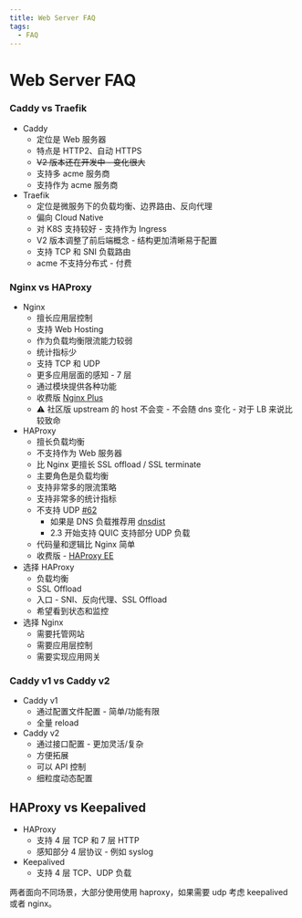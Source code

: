 ```yaml
---
title: Web Server FAQ
tags:
  - FAQ
---
```


# Web Server FAQ

### Caddy vs Traefik

- Caddy
  - 定位是 Web 服务器
  - 特点是 HTTP2、自动 HTTPS
  - ~~V2 版本还在开发中 - 变化很大~~
  - 支持多 acme 服务商
  - 支持作为 acme 服务商
- Traefik
  - 定位是微服务下的负载均衡、边界路由、反向代理
  - 偏向 Cloud Native
  - 对 K8S 支持较好 - 支持作为 Ingress
  - V2 版本调整了前后端概念 - 结构更加清晰易于配置
  - 支持 TCP 和 SNI 负载路由
  - acme 不支持分布式 - 付费

### Nginx vs HAProxy

- Nginx
  - 擅长应用层控制
  - 支持 Web Hosting
  - 作为负载均衡限流能力较弱
  - 统计指标少
  - 支持 TCP 和 UDP
  - 更多应用层面的感知 - 7 层
  - 通过模块提供各种功能
  - 收费版 [Nginx Plus](https://www.nginx.com/products/nginx/#compare-versions)
  - ⚠️ 社区版 upstream 的 host 不会变 - 不会随 dns 变化 - 对于 LB 来说比较致命
- HAProxy
  - 擅长负载均衡
  - 不支持作为 Web 服务器
  - 比 Nginx 更擅长 SSL offload / SSL terminate
  - 主要角色是负载均衡
  - 支持非常多的限流策略
  - 支持非常多的统计指标
  - 不支持 UDP [#62](https://github.com/haproxy/haproxy/issues/62)
    - 如果是 DNS 负载推荐用 [dnsdist](https://dnsdist.org)
    - 2.3 开始支持 QUIC 支持部分 UDP 负载
  - 代码量和逻辑比 Nginx 简单
  - 收费版 - [HAProxy EE](https://www.haproxy.com/products/community-vs-enterprise-edition/)
- 选择 HAProxy
  - 负载均衡
  - SSL Offload
  - 入口 - SNI、反向代理、SSL Offload
  - 希望看到状态和监控
- 选择 Nginx
  - 需要托管网站
  - 需要应用层控制
  - 需要实现应用网关

### Caddy v1 vs Caddy v2

- Caddy v1
  - 通过配置文件配置 - 简单/功能有限
  - 全量 reload
- Caddy v2
  - 通过接口配置 - 更加灵活/复杂
  - 方便拓展
  - 可以 API 控制
  - 细粒度动态配置

## HAProxy vs Keepalived

- HAProxy
  - 支持 4 层 TCP 和 7 层 HTTP
  - 感知部分 4 层协议 - 例如 syslog
- Keepalived
  - 支持 4 层 TCP、UDP 负载

两者面向不同场景，大部分使用使用 haproxy，如果需要 udp 考虑 keepalived 或者 nginx。
